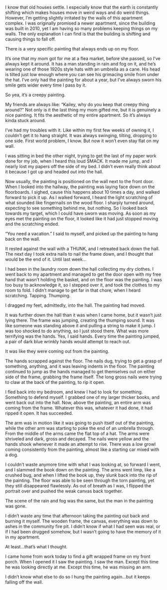 I know that old houses settle. I especially know that the earth is constantly shifting which makes houses move in weird ways and do weird things. However, I’m getting slightly irritated by the walls of this apartment complex. I was originally promised a newer apartment, since the building was built in 2010, yet I am having so many problems keeping things on my walls. The only explanation I can find is that the building is shifting and causing things to fall off.

There is a very specific painting that always ends up on my floor. 

It’s one that my mom got for me at a flea market, before she passed, so I’ve always kept it around. It has a man standing in rain and fog on it, and he’s wearing one of those 1920s style hats with an umbrella as a cane. His head is tilted just low enough where you can see his grimacing smile from under the hat. I’ve only had the painting for about a year, but I’ve always sworn his smile gets wider every time I pass by it. 

So yea, it’s a creepy painting.

My friends are always like: “Kailey, why do you keep that creepy thing around?” 
Not only is it the last thing my mom gifted me, but it is genuinely a nice painting. It fits the aesthetic of my entire apartment. So it’s always kinda stuck around. 

I’ve had my troubles with it. Like within my first few weeks of owning it, I couldn’t get it to hang straight. It was always swinging, tilting, dropping to one side. 
First world problem, I know. 
But now it won’t even stay flat on my wall.

I was sitting in bed the other night, trying to get the last of my paper work done for my job, when I heard this loud SMACK. It made me jump, and I nearly lost my papers off the side of my bed. I didn’t even really think about it because I got up and headed out into the hall.

Now usually, the painting is positioned on the wall next to the front door. When I looked into the hallway, the painting was laying face down on the floorboards. I sighed, cause this happens about 10 times a day, and walked forward to pick it up. As I walked forward, I heard the light scratching of what sounded like fingernails on the wood floor. I sharply turned around, expecting to see something behind me, but nothing. So I looked back towards my target, which I could have sworn was moving. As soon as my eyes met the painting on the floor, it looked like it had just stopped moving and the scratching ended. 

“You need a vacation.” I said to myself, and picked up the painting to hang back on the wall. 

It rested against the wall with a THUNK, and I retreated back down the hall. 
The next day I took extra nails to nail the frame down, and I thought that would be the end of it. 
Until last week…

I had been in the laundry room down the hall collecting my dry clothes. I went back to my apartment and managed to get the door open with my free hand that wasn’t holding the basket, and on the floor was the painting.
I was too busy to acknowledge it, so I stepped over it, and took the clothes to my room to fold. I didn’t manage to get far in that chore, when I heard scratching. Tapping. Thumping. 

I dragged my feet, admittedly, into the hall. 
The painting had moved. 

It was further down the hall than it was when I came home, but it wasn’t just lying there.
The frame was jumping, creating the thumping sound. It was like someone was standing above it and pulling a string to make it jump. 
I was too shocked to do anything, so I just stood there. What was more terrifying was the hands. Yes, I said hands. 
Every time the painting jumped, a pair of dark blue wrinkly hands would attempt to reach out. 

It was like they were coming out from the painting.

The hands scrapped against the floor. The nails dug, trying to get a grasp of something, anything, and it was leaving indents in the floor. The painting continued to jump as the hands managed to get themselves out on either side of the frame, grabbing the frame itself. The long gross nails were trying to claw at the back of the painting, to rip it open. 

I fled back into my bedroom, and knew I had to look for something. Something to defend myself. I grabbed one of my larger thicker books, and went back out into the hall. Now, above the painting, an entire arm was coming from the frame.
Whatever this was, whatever it had done, it had ripped it open. It has succeeded. 

The arm was in motion like it was going to push itself out of the painting, while the other arm was starting to poke the end of an umbrella through. From the middle of the arms came the flat top of a hat. The arms were shriveled and dark, gross and decayed. The nails were yellow and the hands shook whenever it made an attempt to rise. There was a low growl coming consistently from the painting, almost like a starting car mixed with a dog. 

I couldn’t waste anymore time with what I was looking at, so forward I went, and I slammed the book down on the painting. The arms went limp, like a crushed bug, and when I lifted the book up, they slunk back into the rip of the painting. 
The floor was able to be seen through the torn painting, yet they still disappeared flawlessly.
As out of breath as I was, I flipped the portrait over and pushed the weak canvas back together. 

The scene of the rain and fog was the same, but the man in the painting was gone. 

I didn’t waste any time that afternoon taking the painting out back and burning it myself. The wooden frame, the canvas, everything was down to ashes in the community fire pit. I didn’t know if what I had seen was real, or if I had been drugged somehow, but I wasn’t going to have the memory of it in my apartment.

At least…that’s what I thought.

I came home from work today to find a gift wrapped frame on my front porch.
When I opened it I saw the painting. 
I saw the man. 
Except this time he was looking directly at me.
Except this time, he was missing an arm.

I didn’t know what else to do so I hung the painting again…but it keeps falling off the wall.